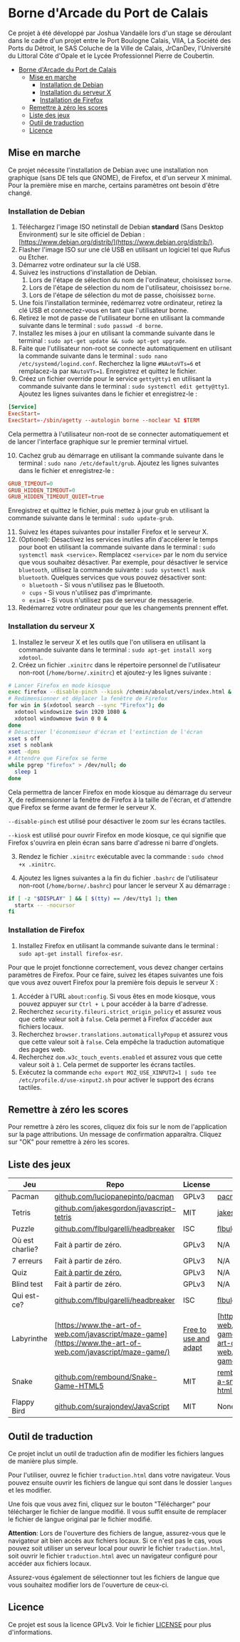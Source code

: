 # Borne d'Arcade du Port de Calais

Ce projet à été développé par Joshua Vandaële lors d'un stage se déroulant dans le cadre d'un projet entre le Port Boulogne Calais, VIIA, La Société des Ports du Détroit, le SAS Coluche de la Ville de Calais, JrCanDev, l'Université du Littoral Côte d'Opale et le Lycée Professionnel Pierre de Coubertin.

- [Borne d'Arcade du Port de Calais](#borne-darcade-du-port-de-calais)
  - [Mise en marche](#mise-en-marche)
    - [Installation de Debian](#installation-de-debian)
    - [Installation du serveur X](#installation-du-serveur-x)
    - [Installation de Firefox](#installation-de-firefox)
  - [Remettre à zéro les scores](#remettre-à-zéro-les-scores)
  - [Liste des jeux](#liste-des-jeux)
  - [Outil de traduction](#outil-de-traduction)
  - [Licence](#licence)

## Mise en marche

Ce projet nécessite l'installation de Debian avec une installation non graphique (sans DE tels que GNOME), de Firefox, et d'un serveur X minimal. Pour la première mise en marche, certains paramètres ont besoin d'être changé.

### Installation de Debian

1. Téléchargez l'image ISO netinstall de Debian **standard** (Sans Desktop Environment) sur le site officiel de Debian : [https://www.debian.org/distrib/](https://www.debian.org/distrib/).
2. Flasher l'image ISO sur une clé USB en utilisant un logiciel tel que Rufus ou Etcher.
3. Démarrez votre ordinateur sur la clé USB.
4. Suivez les instructions d'installation de Debian.
   1. Lors de l'étape de sélection du nom de l'ordinateur, choisissez `borne`.
   2. Lors de l'étape de sélection du nom de l'utilisateur, choisissez `borne`.
   3. Lors de l'étape de sélection du mot de passe, choisissez `borne`.
5. Une fois l'installation terminée, redémarrez votre ordinateur, retirez la clé USB et connectez-vous en tant que l'utilisateur borne.
6. Retirez le mot de passe de l'utilisateur borne en utilisant la commande suivante dans le terminal : `sudo passwd -d borne`.
7. Installez les mises à jour en utilisant la commande suivante dans le terminal : `sudo apt-get update && sudo apt-get upgrade`.
8. Faite que l'utilisateur non-root se connecte automatiquement en utilisant la commande suivante dans le terminal : `sudo nano /etc/systemd/logind.conf`. Recherchez la ligne `#NAutoVTs=6` et remplacez-la par `NAutoVTs=1`. Enregistrez et quittez le fichier.
9. Créez un fichier override pour le service `getty@tty1` en utilisant la commande suivante dans le terminal : `sudo systemctl edit getty@tty1`. Ajoutez les lignes suivantes dans le fichier et enregistrez-le :

```conf
[Service]
ExecStart=
ExecStart=-/sbin/agetty --autologin borne --noclear %I $TERM
```

Cela permettra à l'utilisateur non-root de se connecter automatiquement et de lancer l'interface graphique sur le premier terminal virtuel.

10. Cachez grub au démarrage en utilisant la commande suivante dans le terminal : `sudo nano /etc/default/grub`. Ajoutez les lignes suivantes dans le fichier et enregistrez-le :

```conf
GRUB_TIMEOUT=0
GRUB_HIDDEN_TIMEOUT=0
GRUB_HIDDEN_TIMEOUT_QUIET=true
```

Enregistrez et quittez le fichier, puis mettez à jour grub en utilisant la commande suivante dans le terminal : `sudo update-grub`.

11. Suivez les étapes suivantes pour installer Firefox et le serveur X.
12. (Optionel): Désactivez les services inutiles afin d'accélerer le temps pour boot en utilisant la commande suivante dans le terminal : `sudo systemctl mask <service>`. Remplacez `<service>` par le nom du service que vous souhaitez désactiver. Par exemple, pour désactiver le service `bluetooth`, utilisez la commande suivante : `sudo systemctl mask bluetooth`. Quelques services que vous pouvez désactiver sont:
    - `bluetooth` - Si vous n'utilisez pas le Bluetooth.
    - `cups` - Si vous n'utilisez pas d'imprimante.
    - `exim4` - Si vous n'utilisez pas de serveur de messagerie.
13. Redémarrez votre ordinateur pour que les changements prennent effet.

### Installation du serveur X

1. Installez le serveur X et les outils que l'on utilisera en utilisant la commande suivante dans le terminal : `sudo apt-get install xorg xdotool`.
2. Créez un fichier `.xinitrc` dans le répertoire personnel de l'utilisateur non-root (`/home/borne/.xinitrc`) et ajoutez-y les lignes suivante :

```sh
# Lancer Firefox en mode kiosque
exec firefox --disable-pinch --kiosk /chemin/absolut/vers/index.html &
# Redimensionner et déplacer la fenêtre de Firefox
for win in $(xdotool search --sync "Firefox"); do
  xdotool windowsize $win 1920 1080 &
  xdotool windowmove $win 0 0 &
done
# Désactiver l'économiseur d'écran et l'extinction de l'écran
xset s off
xset s noblank
xset -dpms
# Attendre que Firefox se ferme
while pgrep "firefox" > /dev/null; do
  sleep 1
done
```

Cela permettra de lancer Firefox en mode kiosque au démarrage du serveur X, de redimensionner la fenêtre de Firefox à la taille de l'écran, et d'attendre que Firefox se ferme avant de fermer le serveur X.

`--disable-pinch` est utilisé pour désactiver le zoom sur les écrans tactiles.

`--kiosk` est utilisé pour ouvrir Firefox en mode kiosque, ce qui signifie que Firefox s'ouvrira en plein écran sans barre d'adresse ni barre d'onglets.

3. Rendez le fichier `.xinitrc` exécutable avec la commande : `sudo chmod +x .xinitrc`.

4. Ajoutez les lignes suivantes a la fin du fichier `.bashrc` de l'utilisateur non-root (`/home/borne/.bashrc`) pour lancer le serveur X au démarrage :

```bash
if [ -z "$DISPLAY" ] && [ $(tty) == /dev/tty1 ]; then
  startx -- -nocursor
fi
```

### Installation de Firefox

1. Installez Firefox en utilisant la commande suivante dans le terminal : `sudo apt-get install firefox-esr`.

Pour que le projet fonctionne correctement, vous devez changer certains paramètres de Firefox. Pour ce faire, suivez les étapes suivantes une fois que vous avez ouvert Firefox pour la première fois depuis le serveur X :

1. Accéder à l'URL `about:config`. Si vous êtes en mode kiosque, vous pouvez appuyer sur `Ctrl + L` pour accéder à la barre d'adresse.
2. Recherchez `security.fileuri.strict_origin_policy` et assurez vous que cette valeur soit à `false`. Cela permet à Firefox d'accéder aux fichiers locaux.
3. Recherchez `browser.translations.automaticallyPopup` et assurez vous que cette valeur soit à `false`. Cela empêche la traduction automatique des pages web.
4. Recherchez `dom.w3c_touch_events.enabled` et assurez vous que cette valeur soit à `1`. Cela permet de supporter les écrans tactiles.
5. Exécutez la commande `echo export MOZ_USE_XINPUT2=1 | sudo tee /etc/profile.d/use-xinput2.sh` pour activer le support des écrans tactiles.

## Remettre à zéro les scores

Pour remettre à zéro les scores, cliquez dix fois sur le nom de l'application sur la page attributions. Un message de confirmation apparaîtra. Cliquez sur "OK" pour remettre à zéro les scores.

## Liste des jeux

| Jeu             | Repo                                                                                                        | License                                                                | Demo                                                                                                                                            |
| --------------- | ----------------------------------------------------------------------------------------------------------- | ---------------------------------------------------------------------- | ----------------------------------------------------------------------------------------------------------------------------------------------- |
| Pacman          | [github.com/luciopanepinto/pacman](https://github.com/luciopanepinto/pacman)                                | GPLv3                                                                  | [pacman-e281c.firebaseapp.com](https://pacman-e281c.firebaseapp.com/)                                                                           |
| Tetris          | [github.com/jakesgordon/javascript-tetris](https://github.com/jakesgordon/javascript-tetris/)               | MIT                                                                    | [jakesgordon.com/games/tetris/](https://jakesgordon.com/games/tetris/)                                                                          |
| Puzzle          | [github.com/flbulgarelli/headbreaker](https://github.com/flbulgarelli/headbreaker)                          | ISC                                                                    | [flbulgarelli.github.io/headbreaker](https://flbulgarelli.github.io/headbreaker/)                                                               |
| Où est charlie? | Fait à partir de zéro.                                                                                      | GPLv3                                                                  | N/A                                                                                                                                             |
| 7 erreurs       | Fait à partir de zéro.                                                                                      | GPLv3                                                                  | N/A                                                                                                                                             |
| Quiz            | [Fait à partir de zéro.](jeux/quiz/)                                                                        | GPLv3                                                                  | N/A                                                                                                                                             |
| Blind test      | Fait à partir de zéro.                                                                                      | GPLv3                                                                  | N/A                                                                                                                                             |
| Qui est-ce?     | [github.com/flbulgarelli/headbreaker](https://github.com/flbulgarelli/headbreaker)                          | ISC                                                                    | [flbulgarelli.github.io/headbreaker](https://flbulgarelli.github.io/headbreaker/)                                                               |
| Labyrinthe      | [https://www.the-art-of-web.com/javascript/maze-game](https://www.the-art-of-web.com/javascript/maze-game/) | [Free to use and adapt](https://www.the-art-of-web.com/copyright.html) | [https://www.the-art-of-web.com/javascript/maze-game-large/](https://www.the-art-of-web.com/javascript/maze-game-large/)                        |
| Snake           | [github.com/rembound/Snake-Game-HTML5](https://github.com/rembound/Snake-Game-HTML5)                        | MIT                                                                    | [rembound.com/articles/creating-a-snake-game-tutorial-with-html5](https://rembound.com/articles/creating-a-snake-game-tutorial-with-html5#demo) |
| Flappy Bird     | [github.com/surajondev/JavaScript](https://github.com/surajondev/JavaScript)                                | MIT                                                                    | None                                                                                                                                            |

## Outil de traduction

Ce projet inclut un outil de traduction afin de modifier les fichiers langues de manière plus simple.

Pour l'utiliser, ouvrez le fichier `traduction.html` dans votre navigateur. Vous pouvez ensuite ouvrir les fichiers de langue qui sont dans le dossier `langues` et les modifier.

Une fois que vous avez fini, cliquez sur le bouton "Télécharger" pour télécharger le fichier de langue modifié. Il vous suffit ensuite de remplacer le fichier de langue original par le fichier modifié.

**Attention**: Lors de l'ouverture des fichiers de langue, assurez-vous que le navigateur ait bien accès aux fichiers locaux. Si ce n'est pas le cas, vous pouvez soit utiliser un serveur local pour ouvrir le fichier `traduction.html`, soit ouvrir le fichier `traduction.html` avec un navigateur configuré pour accéder aux fichiers locaux.

Assurez-vous également de sélectionner tout les fichiers de langue que vous souhaitez modifier lors de l'ouverture de ceux-ci.

## Licence

Ce projet est sous la licence GPLv3. Voir le fichier [LICENSE](LICENSE) pour plus d'informations.
